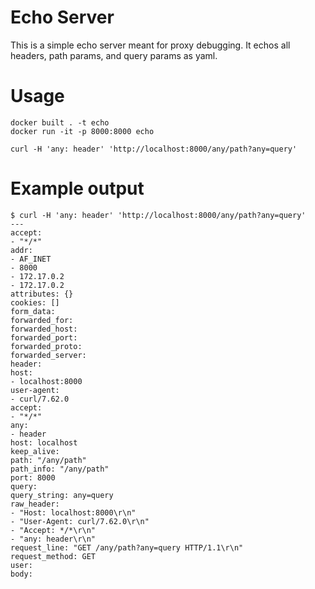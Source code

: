 # Echo Server

This is a simple echo server meant for proxy debugging.
It echos all headers, path params, and query params as yaml.


# Usage

    docker built . -t echo
    docker run -it -p 8000:8000 echo

    curl -H 'any: header' 'http://localhost:8000/any/path?any=query' 


# Example output

    $ curl -H 'any: header' 'http://localhost:8000/any/path?any=query'
    ---
    accept:
    - "*/*"
    addr:
    - AF_INET
    - 8000
    - 172.17.0.2
    - 172.17.0.2
    attributes: {}
    cookies: []
    form_data:
    forwarded_for:
    forwarded_host:
    forwarded_port:
    forwarded_proto:
    forwarded_server:
    header:
    host:
    - localhost:8000
    user-agent:
    - curl/7.62.0
    accept:
    - "*/*"
    any:
    - header
    host: localhost
    keep_alive:
    path: "/any/path"
    path_info: "/any/path"
    port: 8000
    query:
    query_string: any=query
    raw_header:
    - "Host: localhost:8000\r\n"
    - "User-Agent: curl/7.62.0\r\n"
    - "Accept: */*\r\n"
    - "any: header\r\n"
    request_line: "GET /any/path?any=query HTTP/1.1\r\n"
    request_method: GET
    user:
    body:

